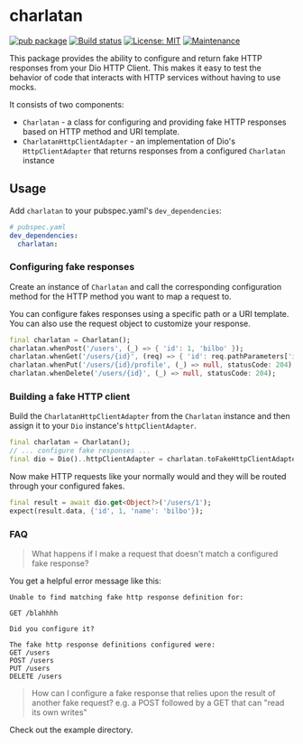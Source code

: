 # charlatan

[![pub package](https://img.shields.io/pub/v/charlatan.svg)](https://pub.dev/packages/charlatan)
[![Build status](https://github.com/Betterment/dart_fake_http/actions/workflows/ci.yml/badge.svg?branch=main)](https://github.com/Betterment/dart_fake_http/actions/workflows/ci.yml?query=branch%3Amain)
[![License: MIT](https://img.shields.io/badge/License-MIT-yellow.svg)](https://opensource.org/licenses/MIT)
[![Maintenance](https://img.shields.io/badge/Maintained%3F-yes-green.svg)](https://GitHub.com/Betterment/dart_fake_http/pulse)

This package provides the ability to configure and return fake HTTP
responses from your Dio HTTP Client. This makes it easy to test the
behavior of code that interacts with HTTP services without having to use
mocks.

It consists of two components:

- `Charlatan` - a class for configuring and providing fake HTTP responses
  based on HTTP method and URI template.
- `CharlatanHttpClientAdapter` - an implementation of Dio's
  `HttpClientAdapter` that returns responses from a configured
  `Charlatan` instance

## Usage

Add `charlatan` to your pubspec.yaml's `dev_dependencies`:

```yaml
# pubspec.yaml
dev_dependencies:
  charlatan:
```

### Configuring fake responses

Create an instance of `Charlatan` and call the corresponding
configuration method for the HTTP method you want to map a request to.

You can configure fakes responses using a specific path or a URI
template. You can also use the request object to customize your
response.

```dart
final charlatan = Charlatan();
charlatan.whenPost('/users', (_) => { 'id': 1, 'bilbo' });
charlatan.whenGet('/users/{id}', (req) => { 'id': req.pathParameters['id'], 'name': 'bilbo' });
charlatan.whenPut('/users/{id}/profile', (_) => null, statusCode: 204);
charlatan.whenDelete('/users/{id}', (_) => null, statusCode: 204);
```

### Building a fake HTTP client

Build the `CharlatanHttpClientAdapter` from the `Charlatan` instance and then
assign it to your `Dio` instance's `httpClientAdapter`.

```dart
final charlatan = Charlatan();
// ... configure fake responses ...
final dio = Dio()..httpClientAdapter = charlatan.toFakeHttpClientAdapter();
```

Now make HTTP requests like your normally would and they will be routed
through your configured fakes.

```dart
final result = await dio.get<Object?>('/users/1');
expect(result.data, {'id', 1, 'name': 'bilbo'});
```

### FAQ

> What happens if I make a request that doesn't match a configured fake
> response?

You get a helpful error message like this:

```
Unable to find matching fake http response definition for:

GET /blahhhh

Did you configure it?

The fake http response definitions configured were:
GET /users
POST /users
PUT /users
DELETE /users
```

> How can I configure a fake response that relies upon the result of
> another fake request? e.g. a POST followed by a GET that can "read its
> own writes"

Check out the example directory.
